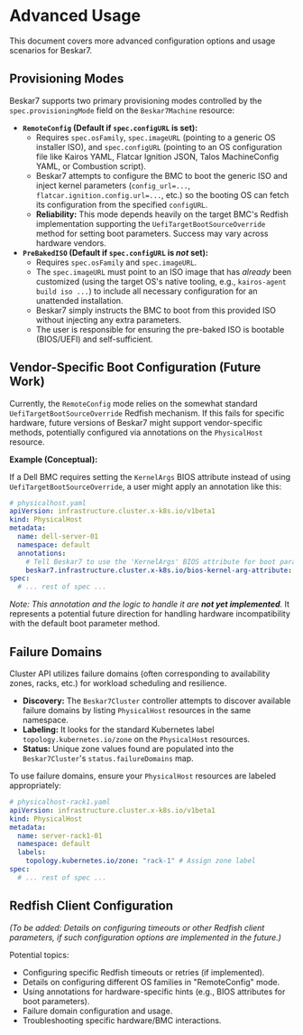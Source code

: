 # Advanced Usage

This document covers more advanced configuration options and usage scenarios for Beskar7.

## Provisioning Modes

Beskar7 supports two primary provisioning modes controlled by the `spec.provisioningMode` field on the `Beskar7Machine` resource:

*   **`RemoteConfig` (Default if `spec.configURL` is set):**
    *   Requires `spec.osFamily`, `spec.imageURL` (pointing to a generic OS installer ISO), and `spec.configURL` (pointing to an OS configuration file like Kairos YAML, Flatcar Ignition JSON, Talos MachineConfig YAML, or Combustion script).
    *   Beskar7 attempts to configure the BMC to boot the generic ISO and inject kernel parameters (`config_url=...`, `flatcar.ignition.config.url=...`, etc.) so the booting OS can fetch its configuration from the specified `configURL`.
    *   **Reliability:** This mode depends heavily on the target BMC's Redfish implementation supporting the `UefiTargetBootSourceOverride` method for setting boot parameters. Success may vary across hardware vendors.
*   **`PreBakedISO` (Default if `spec.configURL` is *not* set):**
    *   Requires `spec.osFamily` and `spec.imageURL`.
    *   The `spec.imageURL` must point to an ISO image that has *already* been customized (using the target OS's native tooling, e.g., `kairos-agent build iso ...`) to include all necessary configuration for an unattended installation.
    *   Beskar7 simply instructs the BMC to boot from this provided ISO without injecting any extra parameters.
    *   The user is responsible for ensuring the pre-baked ISO is bootable (BIOS/UEFI) and self-sufficient.

## Vendor-Specific Boot Configuration (Future Work)

Currently, the `RemoteConfig` mode relies on the somewhat standard `UefiTargetBootSourceOverride` Redfish mechanism. If this fails for specific hardware, future versions of Beskar7 might support vendor-specific methods, potentially configured via annotations on the `PhysicalHost` resource.

**Example (Conceptual):**

If a Dell BMC requires setting the `KernelArgs` BIOS attribute instead of using `UefiTargetBootSourceOverride`, a user might apply an annotation like this:

```yaml
# physicalhost.yaml
apiVersion: infrastructure.cluster.x-k8s.io/v1beta1
kind: PhysicalHost
metadata:
  name: dell-server-01
  namespace: default
  annotations:
    # Tell Beskar7 to use the 'KernelArgs' BIOS attribute for boot params
    beskar7.infrastructure.cluster.x-k8s.io/bios-kernel-arg-attribute: "KernelArgs"
spec:
  # ... rest of spec ...
```

*Note: This annotation and the logic to handle it are **not yet implemented**.* It represents a potential future direction for handling hardware incompatibility with the default boot parameter method.

## Failure Domains

Cluster API utilizes failure domains (often corresponding to availability zones, racks, etc.) for workload scheduling and resilience.

*   **Discovery:** The `Beskar7Cluster` controller attempts to discover available failure domains by listing `PhysicalHost` resources in the same namespace.
*   **Labeling:** It looks for the standard Kubernetes label `topology.kubernetes.io/zone` on the `PhysicalHost` resources.
*   **Status:** Unique zone values found are populated into the `Beskar7Cluster`'s `status.failureDomains` map.

To use failure domains, ensure your `PhysicalHost` resources are labeled appropriately:

```yaml
# physicalhost-rack1.yaml
apiVersion: infrastructure.cluster.x-k8s.io/v1beta1
kind: PhysicalHost
metadata:
  name: server-rack1-01
  namespace: default
  labels:
    topology.kubernetes.io/zone: "rack-1" # Assign zone label
spec:
  # ... rest of spec ...
```

## Redfish Client Configuration

*(To be added: Details on configuring timeouts or other Redfish client parameters, if such configuration options are implemented in the future.)*

Potential topics:

*   Configuring specific Redfish timeouts or retries (if implemented).
*   Details on configuring different OS families in "RemoteConfig" mode.
*   Using annotations for hardware-specific hints (e.g., BIOS attributes for boot parameters).
*   Failure domain configuration and usage.
*   Troubleshooting specific hardware/BMC interactions. 